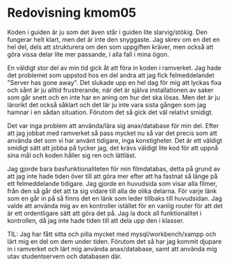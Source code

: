 ---
---
Redovisning kmom05
=========================

Koden i guiden är ju som det även står i guiden lite slarvig/stökig. Den fungerar helt klart, men det är inte den snyggaste. Jag skrev om en det en hel del, dels att strukturera om den som uppgiften kräver, men också att göra vissa delar lite mer passande, i alla fall i mina ögon.

En väldigt stor del av min tid gick åt att föra in koden i ramverket. Jag hade det problemet som uppstod hos en del andra att jag fick felmeddelandet "Server has gone away". Det slukade upp en hel dag för mig att lyckas fixa och sånt är ju alltid frustrerande, när det är själva installationen av saker som går snett och en inte har en aning om hur det ska lösas. Men det är ju lärorikt det också såklart och det lär ju inte vara sista gången som jag hamnar i en sådan situation. Förutom det så gick det väl relativt smidigt.

Det var inga problem att använda/lära sig anax/database för min del. Efter att jag jobbat med ramverket så pass mycket nu så var det precis som att använda det som vi har använt tidigare, inga konstigheter. Det är ett väldigt smidigt sätt att jobba på tycker jag, det krävs väldigt lite kod för att uppnå sina mål och koden håller sig ren och lättläst.

Jag gjorde bara basfunktionaliteten för min filmdatabas, detta på grund av att jag inte hade tiden över till att göra mer efter att ha fastnat så länge på ett felmeddelande tidigare. Jag gjorde en huvudsida som visar alla filmer, från den så går det att ta sig vidare till alla de olika delarna. För varje länk som en går in på så finns det en länk som leder tillbaks till huvudsidan. Jag valde att använda mig av en kontroller istället för en vanlig router för att det är ett ordentligare sätt att göra det på. Jag la dock all funktionalitet i kontrollen, då jag inte hade tiden till att dela upp den i klasser.

TIL: Jag har fått sitta och pilla mycket med mysql/workbench/xampp och lärt mig en del om dem under tiden. Förutom det så har jag kommit djupare in i ramverket och lärt mig använda anax/database, samt att använda mig utav studentservern och databasen där. 
